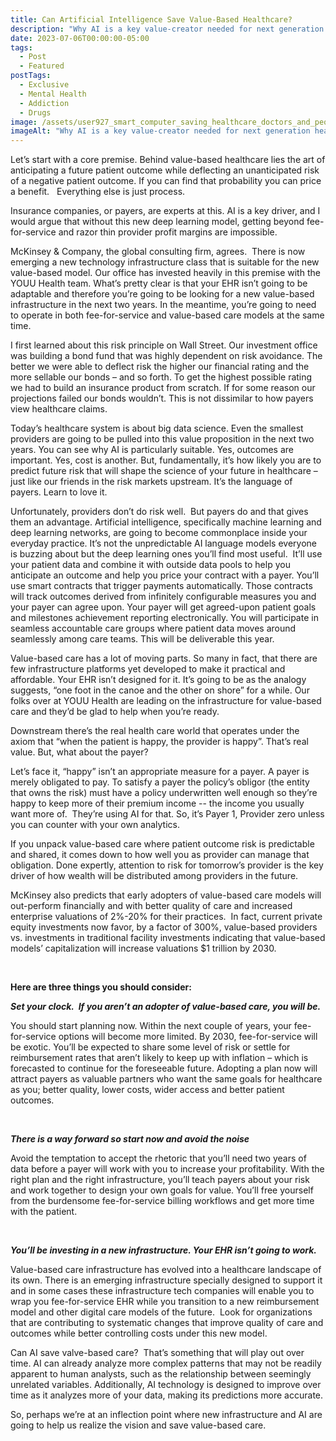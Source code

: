 ```yaml
---
title: Can Artificial Intelligence Save Value-Based Healthcare?
description: "Why AI is a key value-creator needed for next generation healthcare  "
date: 2023-07-06T00:00:00-05:00
tags:
  - Post
  - Featured
postTags:
  - Exclusive
  - Mental Health
  - Addiction
  - Drugs
image: /assets/user927_smart_computer_saving_healthcare_doctors_and_people_in__42e479ca-1ce1-433d-bae6-01ef608eb56a.png
imageAlt: "Why AI is a key value-creator needed for next generation healthcare  "
---
```

Let’s start with a core premise. Behind value-based healthcare lies the art of anticipating a future patient outcome while deflecting an unanticipated risk of a negative patient outcome. If you can find that probability you can price a benefit.   Everything else is just process. 

Insurance companies, or payers, are experts at this. AI is a key driver, and I would argue that without this new deep learning model, getting beyond fee-for-service and razor thin provider profit margins are impossible. 

McKinsey & Company, the global consulting firm, agrees.  There is now emerging a new technology infrastructure class that is suitable for the new value-based model. Our office has invested heavily in this premise with the YOUU Health team. What’s pretty clear is that your EHR isn’t going to be adaptable and therefore you’re going to be looking for a new value-based infrastructure in the next two years. In the meantime, you’re going to need to operate in both fee-for-service and value-based care models at the same time.  

I first learned about this risk principle on Wall Street. Our investment office was building a bond fund that was highly dependent on risk avoidance. The better we were able to deflect risk the higher our financial rating and the more sellable our bonds – and so forth. To get the highest possible rating we had to build an insurance product from scratch. If for some reason our projections failed our bonds wouldn’t. This is not dissimilar to how payers view healthcare claims.       

Today’s healthcare system is about big data science. Even the smallest providers are going to be pulled into this value proposition in the next two years. You can see why AI is particularly suitable. Yes, outcomes are important. Yes, cost is another. But, fundamentally, it’s how likely you are to predict future risk that will shape the science of your future in healthcare – just like our friends in the risk markets upstream. It’s the language of payers. Learn to love it. 

Unfortunately, providers don’t do risk well.  But payers do and that gives them an advantage. Artificial intelligence, specifically machine learning and deep learning networks, are going to become commonplace inside your everyday practice. It’s not the unpredictable AI language models everyone is buzzing about but the deep learning ones you’ll find most useful.  It’ll use your patient data and combine it with outside data pools to help you anticipate an outcome and help you price your contract with a payer. You’ll use smart contracts that trigger payments automatically. Those contracts will track outcomes derived from infinitely configurable measures you and your payer can agree upon. Your payer will get agreed-upon patient goals and milestones achievement reporting electronically. You will participate in seamless accountable care groups where patient data moves around seamlessly among care teams. This will be deliverable this year.  

Value-based care has a lot of moving parts. So many in fact, that there are few infrastructure platforms yet developed to make it practical and affordable. Your EHR isn’t designed for it. It’s going to be as the analogy suggests, “one foot in the canoe and the other on shore” for a while. Our folks over at YOUU Health are leading on the infrastructure for value-based care and they’d be glad to help when you’re ready. 

Downstream there’s the real health care world that operates under the axiom that “when the patient is happy, the provider is happy”. That’s real value. But, what about the payer?  

Let’s face it, “happy” isn’t an appropriate measure for a payer. A payer is merely obligated to pay. To satisfy a payer the policy’s obligor (the entity that owns the risk) must have a policy underwritten well enough so they’re happy to keep more of their premium income -- the income you usually want more of.  They’re using AI for that. So, it’s Payer 1, Provider zero unless you can counter with your own analytics.

If you unpack value-based care where patient outcome risk is predictable and shared, it comes down to how well you as provider can manage that obligation. Done expertly, attention to risk for tomorrow’s provider is the key driver of how wealth will be distributed among providers in the future. 

McKinsey also predicts that early adopters of value-based care models will out-perform financially and with better quality of care and increased enterprise valuations of 2%-20% for their practices.  In fact, current private equity investments now favor, by a factor of 300%, value-based providers vs. investments in traditional facility investments indicating that value-based models’ capitalization will increase valuations $1 trillion by 2030.     

 

**Here are three things you should consider:**

***Set your clock.  If you aren’t an adopter of value-based care, you will be.***

You should start planning now. Within the next couple of years, your fee-for-service options will become more limited. By 2030, fee-for-service will be exotic. You’ll be expected to share some level of risk or settle for reimbursement rates that aren’t likely to keep up with inflation – which is forecasted to continue for the foreseeable future. Adopting a plan now will attract payers as valuable partners who want the same goals for healthcare as you; better quality, lower costs, wider access and better patient outcomes. 

 

***There is a way forward so start now and avoid the noise***

Avoid the temptation to accept the rhetoric that you’ll need two years of data before a payer will work with you to increase your profitability. With the right plan and the right infrastructure, you’ll teach payers about your risk and work together to design your own goals for value. You’ll free yourself from the burdensome fee-for-service billing workflows and get more time with the patient. 

 

***You’ll be investing in a new infrastructure. Your EHR isn’t going to work.***

Value-based care infrastructure has evolved into a healthcare landscape of its own. There is an emerging infrastructure specially designed to support it and in some cases these infrastructure tech companies will enable you to wrap you fee-for-service EHR while you transition to a new reimbursement model and other digital care models of the future.  Look for organizations that are contributing to systematic changes that improve quality of care and outcomes while better controlling costs under this new model. 

Can AI save valve-based care?  That’s something that will play out over time. AI can already analyze more complex patterns that may not be readily apparent to human analysts, such as the relationship between seemingly unrelated variables. Additionally, AI technology is designed to improve over time as it analyzes more of your data, making its predictions more accurate. 

So, perhaps we’re at an inflection point where new infrastructure and AI are going to help us realize the vision and save value-based care.